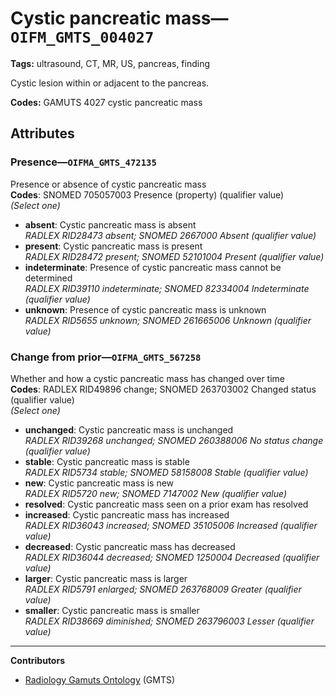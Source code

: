 # Cystic pancreatic mass—`OIFM_GMTS_004027`

**Tags:** ultrasound, CT, MR, US, pancreas, finding

Cystic lesion within or adjacent to the pancreas.

**Codes:** GAMUTS 4027 cystic pancreatic mass

## Attributes

### Presence—`OIFMA_GMTS_472135`

Presence or absence of cystic pancreatic mass  
**Codes**: SNOMED 705057003 Presence (property) (qualifier value)  
*(Select one)*

- **absent**: Cystic pancreatic mass is absent  
_RADLEX RID28473 absent; SNOMED 2667000 Absent (qualifier value)_
- **present**: Cystic pancreatic mass is present  
_RADLEX RID28472 present; SNOMED 52101004 Present (qualifier value)_
- **indeterminate**: Presence of cystic pancreatic mass cannot be determined  
_RADLEX RID39110 indeterminate; SNOMED 82334004 Indeterminate (qualifier value)_
- **unknown**: Presence of cystic pancreatic mass is unknown  
_RADLEX RID5655 unknown; SNOMED 261665006 Unknown (qualifier value)_

### Change from prior—`OIFMA_GMTS_567258`

Whether and how a cystic pancreatic mass has changed over time  
**Codes**: RADLEX RID49896 change; SNOMED 263703002 Changed status (qualifier value)  
*(Select one)*

- **unchanged**: Cystic pancreatic mass is unchanged  
_RADLEX RID39268 unchanged; SNOMED 260388006 No status change (qualifier value)_
- **stable**: Cystic pancreatic mass is stable  
_RADLEX RID5734 stable; SNOMED 58158008 Stable (qualifier value)_
- **new**: Cystic pancreatic mass is new  
_RADLEX RID5720 new; SNOMED 7147002 New (qualifier value)_
- **resolved**: Cystic pancreatic mass seen on a prior exam has resolved  
- **increased**: Cystic pancreatic mass has increased  
_RADLEX RID36043 increased; SNOMED 35105006 Increased (qualifier value)_
- **decreased**: Cystic pancreatic mass has decreased  
_RADLEX RID36044 decreased; SNOMED 1250004 Decreased (qualifier value)_
- **larger**: Cystic pancreatic mass is larger  
_RADLEX RID5791 enlarged; SNOMED 263768009 Greater (qualifier value)_
- **smaller**: Cystic pancreatic mass is smaller  
_RADLEX RID38669 diminished; SNOMED 263796003 Lesser (qualifier value)_

---

**Contributors**

- [Radiology Gamuts Ontology](https://gamuts.net/) (GMTS)